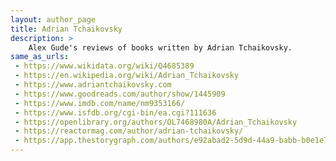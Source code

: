 ```yaml
---
layout: author_page
title: Adrian Tchaikovsky
description: >
    Alex Gude's reviews of books written by Adrian Tchaikovsky.
same_as_urls:
 - https://www.wikidata.org/wiki/Q4685389
 - https://en.wikipedia.org/wiki/Adrian_Tchaikovsky
 - https://www.adriantchaikovsky.com
 - https://www.goodreads.com/author/show/1445909
 - https://www.imdb.com/name/nm9353166/
 - https://www.isfdb.org/cgi-bin/ea.cgi?111636
 - https://openlibrary.org/authors/OL7468980A/Adrian_Tchaikovsky
 - https://reactormag.com/author/adrian-tchaikovsky/
 - https://app.thestorygraph.com/authors/e92abad2-5d9d-44a9-babb-b0e1e781fd01
---
```

